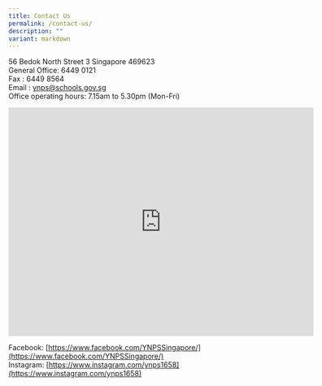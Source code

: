 ```yaml
---
title: Contact Us
permalink: /contact-us/
description: ""
variant: markdown
---
```

56 Bedok North Street 3 Singapore 469623<br>
General Office: 6449 0121<br>
Fax : 6449 8564<br>
Email : [ynps@schools.gov.sg](mailto:ynps@schools.gov.sg)<br>
Office operating hours: 7.15am to 5.30pm (Mon-Fri)


<iframe loading="lazy" allowfullscreen="" style="border:0;" height="450" width="600" src="https://www.google.com/maps/embed?pb=!1m14!1m8!1m3!1d3988.7380229364676!2d103.931835!3d1.333345!3m2!1i1024!2i768!4f13.1!3m3!1m2!1s0x31da3d48c8b89151%3A0xd7324c7103858df1!2s56%20Bedok%20North%20Street%203%2C%20Singapore%20469623!5e0!3m2!1sen!2ssg!4v1668950782786!5m2!1sen!2ssg"></iframe>


Facebook: [https://www.facebook.com/YNPSSingapore/](https://www.facebook.com/YNPSSingapore/)<br>
Instagram: [https://www.instagram.com/ynps1658](https://www.instagram.com/ynps1658)